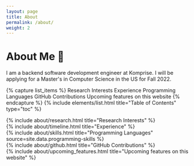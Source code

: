 ```yaml
---
layout: page
title: About
permalink: /about/
weight: 2
---
```


# **About Me :wave:**

I am a backend software development engineer at Komprise. I will be applying for a Master's in Computer Science in the US for Fall 2022.

{% capture list_items %}
Research Interests
Experience
Programming Languages
GitHub Contributions
Upcoming features on this website
{% endcapture %}
{% include elements/list.html title="Table of Contents" type="toc" %}

<div class="row" id="research-nterests">
{% include about/research.html title="Research Interests" %}
</div>

<div class="row" id="experience">
{% include about/timeline.html title="Experience" %}
</div>

<div class="row" id="programming-languages">
{% include about/skills.html title="Programming Languages" source=site.data.programming-skills %}
<!-- {% include about/skills.html title="Other Skills" source=site.data.other-skills %} -->
</div>

<div class="row" id="github-contributions">
{% include about/github.html title="GitHub Contributions" %}
</div>

<div class="row" id="upcoming-features-on-this-website">
{% include about/upcoming_features.html title="Upcoming features on this website" %}
</div>
